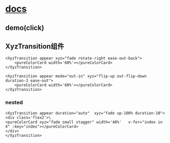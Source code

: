 




# [docs](https://animxyz.com/docs)

## demo(click)
<!-- <div class='flex2'>
<pureColorCard xyz="fade up big" width='50%' ></pureColorCard>
<pureColorCard xyz="fade duration-5 appear-front-3 small-3 appear-small-0 stagger-2 out-stagger-0" ></pureColorCard>
<pureColorCard xyz="fade up big" ></pureColorCard>
<pureColorCard xyz="fade up small" ></pureColorCard>
</div> -->

<div class='flex2'>
<pureColorCard xyz="fade duration-5 appear-front-3 small-3 appear-small-0 stagger-2 out-stagger-0" ></pureColorCard>
<pureColorCard xyz="fade duration-5 appear-front-3 small-3 appear-small-0 stagger-2 out-stagger-0" ></pureColorCard>
<pureColorCard xyz="fade duration-5 appear-front-3 small-3 appear-small-0 stagger-2 out-stagger-0" ></pureColorCard>
<pureColorCard xyz="fade duration-5 appear-front-3 small-3 appear-small-0 stagger-2 out-stagger-0" ></pureColorCard>
<pureColorCard xyz="fade duration-5 appear-front-3 small-3 appear-small-0 stagger-2 out-stagger-0" ></pureColorCard>
<pureColorCard xyz="fade duration-5 appear-front-3 small-3 appear-small-0 stagger-2 out-stagger-0" ></pureColorCard>
<pureColorCard xyz="fade duration-5 appear-front-3 small-3 appear-small-0 stagger-2 out-stagger-0" ></pureColorCard>
<pureColorCard xyz="fade duration-5 appear-front-3 small-3 appear-small-0 stagger-2 out-stagger-0" ></pureColorCard>
<pureColorCard xyz="fade duration-5 appear-front-3 small-3 appear-small-0 stagger-2 out-stagger-0" ></pureColorCard>
<pureColorCard xyz="fade duration-5 appear-front-3 small-3 appear-small-0 stagger-2 out-stagger-0" ></pureColorCard>
<pureColorCard xyz="fade duration-5 appear-front-3 small-3 appear-small-0 stagger-2 out-stagger-0" ></pureColorCard>
<pureColorCard xyz="fade duration-5 appear-front-3 small-3 appear-small-0 stagger-2 out-stagger-0" ></pureColorCard>
</div>

## XyzTransition组件

<XyzTransition appear xyz="fade rotate-right ease-out-back">
    <pureColorCard width='60%'></pureColorCard>
</XyzTransition>

```vue
<XyzTransition appear xyz="fade rotate-right ease-out-back">
    <pureColorCard width='60%'></pureColorCard>
</XyzTransition>
```

<XyzTransition appear xyz="fade rotate-right ease-out-back">
    <pureColorCard width='60%'></pureColorCard>
</XyzTransition>

```vue
<XyzTransition appear mode="out-in" xyz="flip-up out-flip-down duration-3 ease-out">
    <pureColorCard width='60%'></pureColorCard>
</XyzTransition>
```

### nested
<XyzTransition appear duration="auto"  xyz="fade up-100% duration-10">
<div class='flex2'>
<pureColorCard xyz="fade small stagger" width='40%'   v-for="index in 4" :key="index"></pureColorCard>
</div>
</XyzTransition>

```vue
<XyzTransition appear duration="auto"  xyz="fade up-100% duration-10">
<div class='flex2'>\
<pureColorCard xyz="fade small stagger" width='40%'   v-for="index in 4" :key="index"></pureColorCard>
</div>
</XyzTransition>
```

<ClientOnly>
<mouseXyz
:presets='[
				{
					title: "🎓 Drop out",
					utilities: ["fade", "down-100%", "back-5"]
				},
				{
					title: "🌪 Spinny",
					utilities: ["fade", "down-5", "rotate-right-50%", "stagger"]
				},
				{
					title: "⤵️ Flippy",
					utilities: ["fade", "flip-up", "flip-left"]
				},
				{
					title: "💾 Floppy",
					utilities: ["fade", "front-3", "flip-down-50%", "duration-10", "stagger-5"]
				},
				{
					title: "🎈 Yoink!",
					utilities: ["stagger-2", "narrow-100%"], "variables": ["translate-y: -350%", "ease: cubic-bezier(0.5,-1.5,0.5,1.5)"]
				},
				{
					title: "📺 Click",
					utilities: ["duration-6", "short-100%", "wide-25%"]
				},
				{
					title: "🌀 It is gone spiral!",
					variables: ["rotate-z: 1turn", "origin: center -200%", "duration: 2s", "scale-x: 0", "scale-y: 0"]
				},
				{
					title: "💫 Engage",
					variables: ["rotate-x: 90deg", "rotate-z: -180deg", "origin: -200%", "stagger: 0.1s", "duration: 0.75s", "perspective: 100px", "translate-z: 100px", "translate-y: 10vh"]
				}
			]'
></mouseXyz>
</ClientOnly>